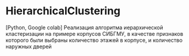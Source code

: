 # HierarchicalClustering
[Python, Google colab] Реализация алгоритма иерархической кластеризации на примере корпусов СИБГМУ, в качестве признаков которого были выбраны количество этажей в корпусе, и количество наружных дверей
